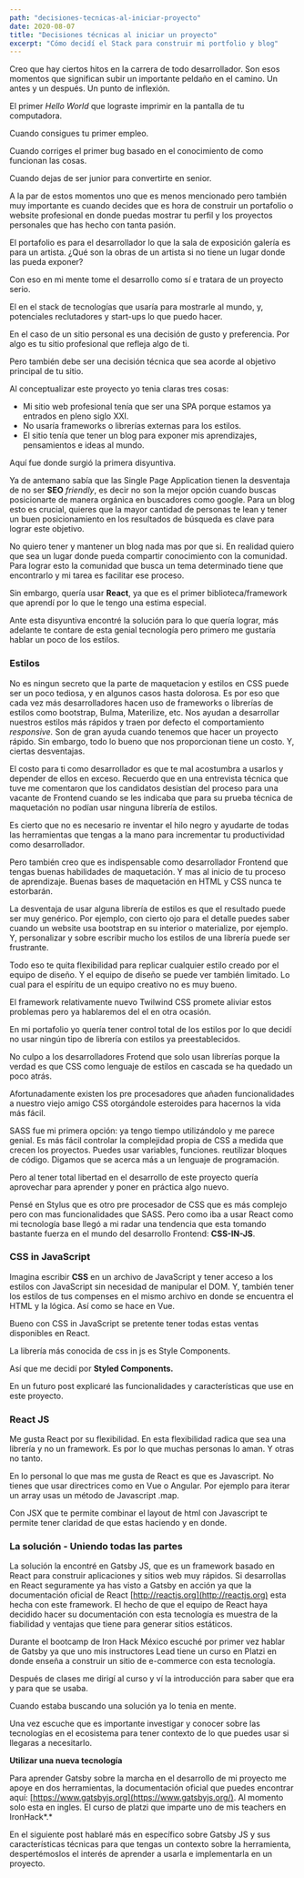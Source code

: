 ```yaml
---
path: "decisiones-tecnicas-al-iniciar-proyecto"
date: 2020-08-07
title: "Decisiones técnicas al iniciar un proyecto"
excerpt: "Cómo decidí el Stack para construir mi portfolio y blog"
---
```


Creo que hay ciertos hitos en la carrera de todo desarrollador. Son esos momentos que significan subir un importante peldaño en el camino. Un antes y un después. Un punto de inflexión.

 El primer *Hello World* que lograste imprimir en la pantalla de tu computadora.

 Cuando consigues tu primer empleo. 

Cuando corriges el primer bug basado en el conocimiento de como funcionan las cosas. 

Cuando dejas de ser junior para convertirte en senior. 

A la par de estos momentos uno que es menos mencionado pero también muy importante es cuando decides que es hora de construir un portafolio o website profesional en donde puedas mostrar tu perfil y los proyectos personales que has hecho con tanta pasión.

El portafolio es para el desarrollador lo que la sala de exposición galería es para un artista. ¿Qué son la obras de un artista si no tiene un lugar donde las pueda exponer?

Con eso en mi mente tome el desarrollo como sí e tratara de un proyecto serio. 

El en el stack de tecnologías que usaría para mostrarle al mundo, y,  potenciales reclutadores y start-ups lo que puedo hacer. 

En el caso de un sitio personal es una decisión  de gusto y preferencia. Por algo es tu sitio profesional que refleja algo de ti. 

Pero también debe ser una decisión técnica que sea acorde al objetivo principal de tu sitio. 

Al conceptualizar este proyecto yo tenia claras tres cosas:

- Mi sitio web profesional tenía que ser una SPA porque estamos ya entrados en pleno siglo XXI.
- No usaría frameworks o librerías externas para los estilos.
- El sitio tenía que tener un blog para exponer mis aprendizajes, pensamientos e ideas al mundo.

Aquí fue donde surgió la primera disyuntiva.

Ya de antemano sabía que las Single Page Application tienen la desventaja de no ser **SEO** *friendly*, es decir no son la mejor opción cuando buscas posicionarte de manera orgánica en buscadores como google. Para un blog esto es crucial, quieres que la mayor cantidad de personas te lean y tener un buen posicionamiento en los resultados de búsqueda es clave para lograr este objetivo. 

No quiero tener y mantener un blog nada mas por que si. En realidad quiero que sea un lugar donde pueda compartir conocimiento con la comunidad. Para lograr esto la comunidad que busca un tema determinado tiene que encontrarlo y mi tarea es facilitar ese proceso. 

Sin embargo, quería usar **React**, ya que es el primer biblioteca/framework que aprendí por lo que le tengo una estima especial. 

Ante esta disyuntiva encontré la solución para lo que quería lograr, más adelante te contare de esta genial tecnología pero primero me gustaría hablar un poco de los estilos. 

### Estilos

No es ningun secreto que la parte de maquetacion y estilos en CSS puede ser un poco tediosa, y en algunos casos hasta dolorosa. Es por eso que cada vez más desarrolladores hacen uso de frameworks o librerías de estilos como bootstrap, Bulma, Materilize, etc. Nos ayudan a desarrollar nuestros estilos más rápidos y traen por defecto el comportamiento *responsive.* Son de gran ayuda cuando tenemos que hacer un proyecto rápido. Sin embargo, todo lo bueno que nos proporcionan tiene un costo. Y, ciertas desventajas. 

El costo para ti como desarrollador es que te mal acostumbra a usarlos y depender de ellos en exceso. Recuerdo que en una entrevista técnica que tuve me comentaron que los candidatos desistían del proceso para una vacante de Frontend cuando se les indicaba que para su prueba técnica de maquetación no podían usar ninguna librería de estilos.  

Es cierto que no es necesario re inventar el hilo negro y ayudarte de todas las herramientas que tengas a la mano para incrementar tu productividad como desarrollador. 

Pero también creo que  es indispensable como desarrollador Frontend que tengas buenas habilidades de maquetación. Y mas al inicio de tu proceso de aprendizaje. Buenas bases de maquetación en HTML y CSS nunca te estorbarán.  

La desventaja de usar alguna librería de estilos es que el resultado puede ser muy genérico. Por ejemplo, con cierto ojo para el detalle puedes saber cuando un website usa bootstrap en su interior o materialize, por ejemplo. Y, personalizar y sobre escribir mucho los estilos de una librería puede ser frustrante. 

Todo eso te quita flexibilidad para replicar cualquier estilo creado por el equipo de diseño. Y el equipo de diseño se puede ver también limitado. Lo cual para el espíritu de un equipo creativo no es muy bueno. 

El framework relativamente nuevo Twilwind CSS promete aliviar estos problemas pero ya hablaremos del el en otra ocasión.  

En mi portafolio yo quería tener control total de los estilos por lo que decidí no usar ningún tipo de librería con estilos ya preestablecidos. 

No culpo a los desarrolladores Frotend que solo usan librerías porque la verdad es que CSS como lenguaje de estilos en cascada se ha quedado un poco atrás. 

Afortunadamente existen los pre procesadores que añaden funcionalidades a nuestro viejo amigo CSS otorgándole esteroides para hacernos la vida más fácil. 

SASS fue mi primera opción: ya tengo tiempo utilizándolo y me parece genial. Es más fácil controlar la complejidad propia de CSS a medida que crecen los proyectos. Puedes usar variables, funciones. reutilizar bloques de código. Digamos que se acerca más a un lenguaje de programación. 

Pero al tener total libertad en el desarrollo de este proyecto quería aprovechar para  aprender y poner en práctica algo nuevo. 

Pensé en Stylus que es otro pre procesador de CSS que es más complejo pero con mas funcionalidades que SASS. Pero como iba a usar React como mi tecnología base llegó a mi radar una tendencia que esta tomando bastante fuerza en el mundo del desarrollo Frontend: **CSS-IN-JS**.

### **CSS in JavaScript**

Imagina escribir **CSS** en un archivo de JavaScript y tener acceso a los estilos con JavaScript sin necesidad de manipular el DOM. Y, también tener los estilos de tus compenses en el mismo archivo en donde se encuentra el HTML y la lógica. Así como se hace en Vue. 

Bueno con CSS in JavaScript se pretente tener todas estas ventas disponibles en React. 

La librería más conocida de css in js es Style Components. 

Así que me decidí por **Styled Components.** 

En un futuro post explicaré las funcionalidades y características que use en este proyecto. 

### **React JS**

Me gusta React por su flexibilidad. En esta flexibilidad radica que sea una librería y no un framework. Es por lo que muchas personas lo aman. Y otras no tanto. 

En lo personal lo que mas me gusta de React es que es Javascript. No tienes que usar directrices como en Vue o Angular. Por ejemplo para iterar un array usas un método de Javascript .map.

Con JSX que te permite combinar el layout de html con Javascript te permite tener claridad de que estas haciendo y en donde. 

### **La solución - Uniendo todas las partes**

La solución la encontré en Gatsby JS, que es un framework basado en React para construir aplicaciones y sitios web muy rápidos. Si desarrollas en React seguramente ya has visto a Gatsby en acción ya que la documentación oficial de React [http://reactjs.org](http://reactjs.org) esta hecha con este framework. El hecho de que el equipo de React haya decidido hacer su documentación con esta tecnología es muestra de la fiabilidad y ventajas que tiene para generar sitios estáticos.  

Durante el bootcamp de Iron Hack México escuché por primer vez hablar de Gatsby ya que uno mis instructores Lead tiene un curso en Platzi en donde enseña a construir un sitio de e-commerce con esta tecnología. 

Después de clases me dirigí al curso y ví la introducción para saber que era y para que se usaba. 

Cuando estaba buscando una solución ya lo tenia en mente. 

Una vez escuche que es importante investigar y conocer sobre las tecnologías en el ecosistema para tener contexto de lo que puedes usar si llegaras a necesitarlo. 

**Utilizar una nueva tecnología** 

Para aprender Gatsby sobre la marcha en el desarrollo de mi proyecto me apoye en dos herramientas, la documentación oficial que puedes encontrar aquí: [https://www.gatsbyjs.org](https://www.gatsbyjs.org/). Al momento solo esta en ingles.  El curso de platzi que imparte uno de mis teachers en IronHack*.* 

En el siguiente post hablaré más en específico sobre Gatsby JS y sus características técnicas para que tengas un contexto sobre la herramienta, despertémoslos el interés de aprender a usarla e implementarla en un proyecto.
